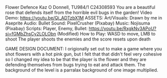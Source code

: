 Flower Defence
Kaz O Donnell, TU984/1 C24308593
You are a beautiful rose that defends itself from the horrible evil bugs in the garden!
Video Demo: https://youtu.be/Qj_ADTzbX1M
ASSETS:
Art/Visuals: Drawn by me in Aseprite
Audio:
Bullet Sound: PixelCrusher (Pixabay)
Music: Nojisuma (Pixabay)
Scripts: Player, Enemy, Bullet: https://youtu.be/RxgkNv3APoU?si=fGMbZhsCy2LOLObn (Modified)
How to Play: WASD to move, LMB to shoot
The player shoots the enemies and the score resets upon death

GAME DESIGN DOCUMENT:
I origionally set out to make a game where you shot flowers with a hot pink gun, but I felt that that didn't feel very cohesive so I changed my idea to be that the player is the flower and they are defending themselves from bugs trying to eat and attack them. 
The background of the level is a parralax background of one image multiplied.
